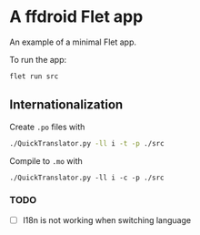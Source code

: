 # A ffdroid Flet app

An example of a minimal Flet app.

To run the app:

```bash
flet run src
```

## Internationalization

Create `.po` files with

```bash
./QuickTranslator.py -ll i -t -p ./src
```

Compile to `.mo` with

```
./QuickTranslator.py -ll i -c -p ./src
```

### TODO

- [ ] I18n is not working when switching language
